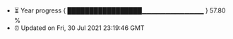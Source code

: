 - ⏳ Year progress { █████████████████▁▁▁▁▁▁▁▁▁▁▁▁▁ } 57.80 %
- ⏰ Updated on Fri, 30 Jul 2021 23:19:46 GMT

